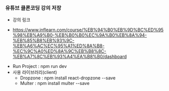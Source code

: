 ### 유튜브 클론코딩 강의 저장
 - 강의 링크 
  + https://www.inflearn.com/course/%EB%94%B0%EB%9D%BC%ED%95%98%EB%A9%B0-%EB%B0%B0%EC%9A%B0%EB%8A%94-%EB%85%B8%EB%93%9C-%EB%A6%AC%EC%95%A1%ED%8A%B8-%EC%9C%A0%ED%8A%9C%EB%B8%8C-%EB%A7%8C%EB%93%A4%EA%B8%B0/dashboard
  
 - Run Project : npm run dev
 - 사용 라이브러리(client)
   + Dropzone : npm install react-dropzone --save
   + Multer : npm install multer --save